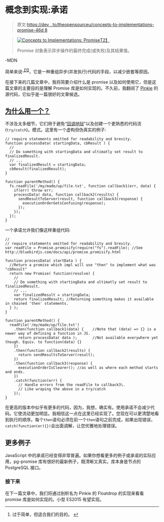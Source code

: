 # 概念到实现:承诺

> 原文:[https://dev . to/theopensourceu/concepts-to-implementations-promise-46d 8](https://dev.to/theopensourceu/concepts-to-implementations-promise-46d8)

> [![Concepts to Implementations: Promise](../Images/dd736e32a6522bc40c89a46c97c7929b.png)T2】](https://res.cloudinary.com/practicaldev/image/fetch/s--O4-9Ij7c--/c_limit%2Cf_auto%2Cfl_progressive%2Cq_auto%2Cw_880/https://theopensourceu.org/content/images/2017/08/Screen-Shot-2017-08-23-at-9.23.31-PM.png)
> 
> Promise 对象表示异步操作的最终完成(或失败)及其结果值。

-MDN

简单来说<sup>[【1】](#fn1)</sup>，它是一种重组异步(并发执行)代码的手段，以减少嵌套等原因。

在接下来的几篇文章中，我将简要介绍什么是 promise 以及如何使用它，但是这篇文章的主要目的是理解 Promise 库是如何实现的。不久前，我翻阅了 [Pinkie](https://github.com/floatdrop/pinkie) 的源代码，它似乎是一篇很好的文章候选。

## [](#why-use-one)[为什么用一个？](https://theopensourceu.org/concepts-to-implementations-promise/#whyuseone)

不涉及太多细节，它们用于避免“[回调地狱](http://callbackhell.com/)”以及创建一个更熟悉的代码流(`try/catch`)。模式。这里有一个虚构但伪真实的例子:

```
// require statements omitted for readability and brevity.
function processData( startingData, cbResult ) {
  //
  // Do something with startingData and ultimatly set result to finalizedResult.
  // ...
  var finalizedResult = startingData;
  cbResult(finalizedResult);
} 

function parentMethod() {
  fs.readFile('/my/made/up/file.txt', function callback1(err, data) {
    if(err) throw err;
    processData( data, function callback2(results) {
      sendResultToServer(result, function callback3(response) {
        executionOrderGetsConfusing(response);
      });
    });
  });
} 
```

一个承诺允许我们像这样重组代码:

```
//
// require statements omitted for readability and brevity.
var readFile = Promise.promisify(require("fs").readFile); //See http://bluebirdjs.com/docs/api/promise.promisify.html

function processData( startData ) {
  //Return a promise which impl will use "then" to implement what was "cbResult"
  return new Promise( function(resolve) {
    //
    // Do something with startingData and ultimatly set result to finalizedResult.
    // ...
    var finalizedResult = startingData;
    return finalizedResult; //Returning something makes it available in chained 'then' statements.
  } );
}

function parentMethod() {
  readFile('/my/made/up/file.txt')
    .then(function callback1(data) {    //Note that (data) => {} is a newer way of defining a function in JS. 
      return processData( data );       //Not available everywhere yet though. Equiv. to function(data) {}
    })
    .then(function callback2(results) {
      return sendResultsToServer(result);
    })
    .then(function callback3(response) {
      executionOrderIsClearer(); //as well as where each method starts and ends.
    })
    .catch(function(err) {
      // Handle errors from the readFile to callback3\. 
      // Like wraping the above in a try/catch
    });
} 
```

在更高的版本中似乎有更多的代码，因为，我想，确实有。使用承诺不会减少代码。它使流动更加明显。我相信这一点在这里已经实现了。您现在可以更清楚地看到执行的顺序。每个`then`语句必须在前一个`then`语句之前完成，如果出现错误，`catch(function(er){})`会出面调解，让您优雅地处理错误。

## [](#more-examples)更多例子

JavaScript 中的承诺已经变得非常普遍。如果你想看更多的例子或承诺的实际应用，pg-promise 库有很好的最新例子，既清晰又真实。库本身是节点的 PostgreSQL 接口。

### [](#next)接下来

在下一篇文章中，我们将通过剖析名为 Pinkie 的 Floatdrop 的实现来看看 promise 库是如何实现的。小型 ES2015 有望实现。

* * *

1.  过于简单，但适合我们的目的。 [↩︎](#fnref1)